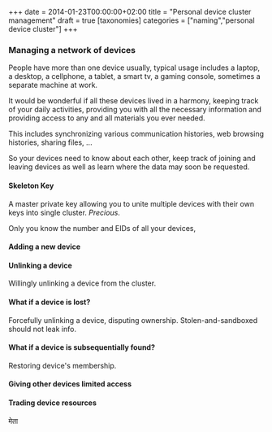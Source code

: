 +++
date = 2014-01-23T00:00:00+02:00
title = "Personal device cluster management"
draft = true
[taxonomies]
categories = ["naming","personal device cluster"]
+++
### Managing a network of devices

People have more than one device usually, typical usage includes a laptop, a desktop, a cellphone,
a tablet, a smart tv, a gaming console, sometimes a separate machine at work.

It would be wonderful if all these devices lived in a harmony, keeping track of your daily activities,
providing you with all the necessary information and providing access to any and all materials you
ever needed.

This includes synchronizing various communication histories, web browsing histories, sharing files,
...

So your devices need to know about each other, keep track of joining and leaving devices as well as
learn where the data may soon be requested.

#### Skeleton Key

A master private key allowing you to unite multiple devices with their own keys into single cluster.
_Precious_.

Only you know the number and EIDs of all your devices,

#### Adding a new device

#### Unlinking a device

Willingly unlinking a device from the cluster.

#### What if a device is lost?

Forcefully unlinking a device, disputing ownership. Stolen-and-sandboxed should not leak info.

#### What if a device is subsequentially found?

Restoring device's membership.

#### Giving other devices limited access

#### Trading device resources

मेता
